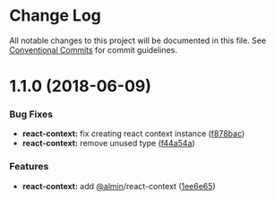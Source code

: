 # Change Log

All notable changes to this project will be documented in this file.
See [Conventional Commits](https://conventionalcommits.org) for commit guidelines.

<a name="1.1.0"></a>
# 1.1.0 (2018-06-09)


### Bug Fixes

* **react-context:** fix creating react context instance ([f878bac](https://github.com/almin/almin/commit/f878bac))
* **react-context:** remove unused type ([f44a54a](https://github.com/almin/almin/commit/f44a54a))


### Features

* **react-context:** add [@almin](https://github.com/almin)/react-context ([1ee6e65](https://github.com/almin/almin/commit/1ee6e65))
